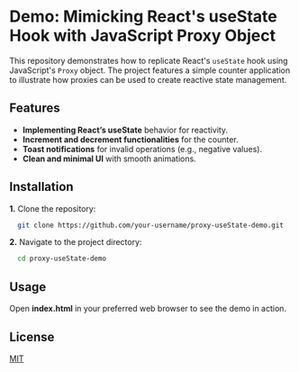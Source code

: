 
# Demo: Mimicking React's useState Hook with JavaScript Proxy Object

This repository demonstrates how to replicate React's `useState` hook using JavaScript's `Proxy` object. The project features a simple counter application to illustrate how proxies can be used to create reactive state management.



## Features

 - **Implementing React’s useState** behavior for reactivity.
 - **Increment and decrement functionalities** for the counter.
 - **Toast notifications** for invalid operations (e.g., negative values).
 - **Clean and minimal UI** with smooth animations.

## Installation


**1.** Clone the repository:
```bash
  git clone https://github.com/your-username/proxy-useState-demo.git
```
**2.** Navigate to the project directory:
```bash
  cd proxy-useState-demo
  ```
    
## Usage

Open **index.html** in your preferred web browser to see the demo in action.




## License

[MIT](https://choosealicense.com/licenses/mit/)

